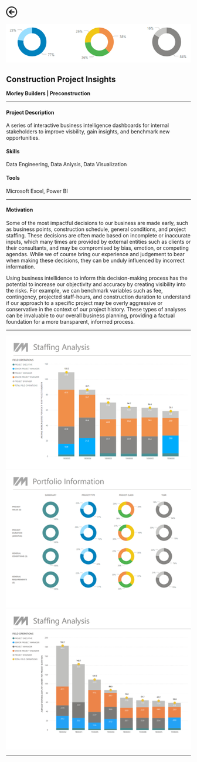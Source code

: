 [<img src="images/arrow_back.png?raw=true" width="30"/>](/data_science/index)

<img src="images/projects_2.PNG?raw=true"/>

## Construction Project Insights
**Morley Builders | Preconstruction**<br>

---

#### Project Description
A series of interactive business intelligence dashboards for internal stakeholders to improve visbility, gain insights, and benchmark new opportunities.

#### Skills 
Data Engineering, Data Anlysis, Data Visualization

#### Tools 
Microsoft Excel, Power BI

---
#### Motivation

Some of the most impactful decisions to our business are made early, such as business points, construction schedule, general conditions, and project staffing. These decisions are often made based on incomplete or inaccurate inputs, which many times are provided by external entities such as clients or their consultants, and may be compromised by bias, emotion, or competing agendas. While we of course bring our experience and judgement to bear when making these decisions, they can be unduly influenced by incorrect information.

Using business intellidence to inform this decision-making process has the potential to increase our objectivity and accuracy by creating visibility into the risks. For example, we can benchmark variables such as fee, contingency, projected staff-hours, and construction duration to understand if our approach to a specific project may be overly aggressive or conservative in the context of our project history. These types of analyses can be invaluable to our overall business planning, providing a factual foundation for a more transparent, informed process.

---

<img src="images/projects_1.PNG?raw=true"/>

<img src="images/projects_3.PNG?raw=true"/> 

<img src="images/projects_4.PNG?raw=true"/> 

---

